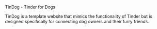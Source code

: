 TinDog - Tinder for Dogs

TinDog is a template website that mimics the functionality of Tinder but is designed specifically for connecting dog owners and their furry friends. 
